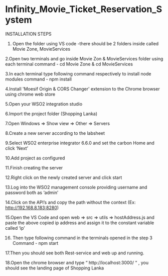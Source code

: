 # Infinity_Movie_Ticket_Reservation_System
 
 INSTALLATION STEPS

1. Open the folder using VS code
	-there should be 2 folders inside called Movie Zone, MovieServices

2.Open two terminals and go inside Movie Zon & MovieServices folder using each terminal 
	command - cd Movie Zone & cd MovieServices

3.In each terminal type following command respectively to install node modules
	command - npm install

4.Install 'Moesif Origin & CORS Changer' extension to the Chrome browser using chrome web store

5.Open  your WSO2 integration studio 

6.Import the project folder (Shopping Lanka) 

7.Open Windows => Show view => Other => Servers

8.Create a new server according to the labsheet

9.Select WSO2 enterprise integrator 6.6.0 and set the carbon Home and click ‘Next’

10.Add project as configured

11.Finish creating the server

12.Right click on the newly created server and click start

13.Log into the WSO2 management console providing username and password both as ‘admin’

14.Click on the  API’s and copy the path without the context (Ex: http://192.168.8.183:8280)

15.Open the VS Code and open web => src => utils => hostAddress.js and paste the above copied     ip address and assign it to the constant variable called ‘ip’ 

16. Then type following command in the terminals opened in the step 3
			Command - npm start

17.Then you should see both Rest-service and web up and running. 

18.Open the chrome browser and type “ http://localhost:3000/ “ , you should see the landing page of Shopping Lanka
